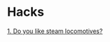 # Hacks

[1. Do you like steam locomotives?](https://github.com/lostfanyhack/Hacks/tree/581355a8566865e0a9e0f6189bb8e4cf19467fe3/1.%20Do%20you%20like%20steam%20locomotives%3F)

